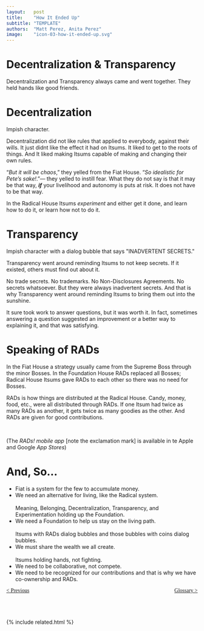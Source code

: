 ```yaml
---
layout:   post
title:    "How It Ended Up"
subtitle: "TEMPLATE"
authors:  "Matt Perez, Anita Perez"
image:    "icon-03-how-it-ended-up.svg"
---
```


<div style='display:none; '>
 <p>How the story ended up. For now.</p>
</div>

<h1>Decentralization & Transparency</h1>
 <p>Decentralization and Transparency always came and went together. They held hands like good friends.</p>

<h1>Decentralization</h1>
  <div class="_illustration">Impish character.</div>
 <p>Decentralization did not like rules that applied to everybody, against their wills. It just didnt like the effect it had on Itsums. It liked to get to the roots of things. And It liked making Itsums capable of making and changing their own rules.</p>
 <p>&ldquo;<em>But it will be chaos</em>,&rdquo; they yelled from the Fiat House. &ldquo;<em>So idealistic for Pete&rsquo;s sake!</em>.&rdquo;&mdash; they yelled to instill fear. What they do not say is that it may be that way, <strong><em>if</em></strong> your livelihood and autonomy is puts at risk. It does not have to be that way.</p>
 <p>In the Radical House Itsums <em>experiment</em> and either get it done, and learn how to do it, or learn how not to do it.</p>

<h1>Transparency</h1>
  <div class="_illustration">Impish character with a dialog bubble that says "INADVERTENT SECRETS."</div>
 <p>Transparency went around reminding Itsums to not keep secrets. If it existed, others must find out about it.</p>
 <p>No trade secrets. No trademarks. No Non-Disclosures Agreements. No secrets whatsoever. But they were always inadvertent secrets. And that is why Transparency went around reminding Itsums to bring them out into the sunshine.</p>
 <p>It sure took work to answer questions, but it was worth it. In fact, sometimes answering a question suggested an improvement or a better way to explaining it, and that was satisfying.</p>

<h1>Speaking of RADs</h1>
 <p>In the Fiat House a strategy usually came from the Supreme Boss through the minor Bosses. In the Foundation House RADs replaced all Bosses; Radical House Itsums gave RADs to each other so there was no need for Bosses.</p>
 <p>RADs is how things are distributed at the Radical House. Candy, money, food, etc., were all distributed through RADs. If one Itsum had twice as many RADs as another, it gets twice as many goodies as the other. And RADs are given for good contributions.</p>
 <br />
 <p>(The <em>RADs! mobile app</em> [note the exclamation mark] is available in te Apple and Google <em>App Stores</em>)</p>

<h1>And, So&hellip;</h1>
 <ul>
  <li>Fiat is a system for the few to accumulate money.</li>
  <li>We need an alternative for living, like the Radical system.</li>
   <br/><div class="_illustration">Meaning, Belonging, Decentralization, Transparency, and Experimentation holding up the Foundation.</div>
  <li>We need a Foundation to help us stay on the living path.</li>
   <br/><div class="_illustration">Itsums with RADs dialog bubbles and those bubbles with coins dialog bubbles.</div>
  <li>We must share the wealth we all create.</li>
   <br/><div class="_illustration">Itsums holding hands, not fighting.</div>
  <li>We need to be collaborative, not compete.</li>
  <li>We need to be recognized for our contributions and that is why we have co-ownership and RADs.</li>
 </ul>

<div style="margin-bottom:1in; font-family: American Typewriter, serif; ">
 <span style="float:left;" > <a href="https://radicalcompanies.com/2024/09/06/how-it-went">             &lt; Previous</a></span>
 <span style="float:right; "><a href="https://radicalcompanies.com/2024/09/08/the-itsum-story-glossary">Glossary &gt;</a></span>
</div>

{% include related.html %}

